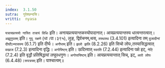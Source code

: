 ```yaml
---
index:  3.1.50
sutra:  गुपेश्छन्दसि।
vritti:  nyasa
---
```


`यत्रायप्रत्ययो नास्ति तत्रायं विधिः` इति। अनायप्रत्ययान्तकस्योपादानात्। आयप्रत्ययान्तस्य धात्वन्तरत्वात्। `अझूगुपतम्` इति। `गुपू रक्षणे` (धा।पा।३९५), लुङ्, द्विर्वचनम्,थस्, `तस्थस्थ` (3.4.101) इत्यादिना तम् `दुजादीनां दीर्घोऽभ्यासस्य` (6.1.7) इति दीर्घः। `अगौप्तम्` इति। `झलो झलि` (8.2.26) इति सिचो लोपः,तस्यासिद्धत्वात् `वदव्रज` (7.2.3) इत्यादिना वृद्धिः। `अगोपिष्टम्` इति। ऊदित्त्वात् `स्वरति` (7.2.44) इत्यादिना पक्षे इट्, `नेटि` (7.2.4) इति वृद्धौ प्रतिषिद्धायां लघूपधगुणः। `अगोपायिष्टम्` इति। आयप्रत्ययान्तात् सिच्, इट्, `अतो लोपः` (6.4.48)।`रूपत्रयम्` इति। पाश्चात्यम्॥
